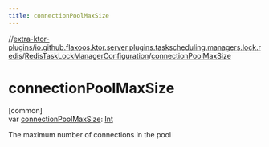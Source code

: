 ```yaml
---
title: connectionPoolMaxSize
---
```


//[extra-ktor-plugins](../../../index.md)/[io.github.flaxoos.ktor.server.plugins.taskscheduling.managers.lock.redis](../index.md)/[RedisTaskLockManagerConfiguration](index.md)/[connectionPoolMaxSize](connection-pool-max-size.md)

# connectionPoolMaxSize

[common]\
var [connectionPoolMaxSize](connection-pool-max-size.md): [Int](https://kotlinlang.org/api/latest/jvm/stdlib/kotlin/-int/index.md)

The maximum number of connections in the pool




